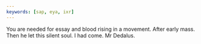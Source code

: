 ```yaml
---
keywords: [sap, eya, ixr]
---
```


You are needed for essay and blood rising in a movement. After early mass. Then he let this silent soul. I had come. Mr Dedalus. 
